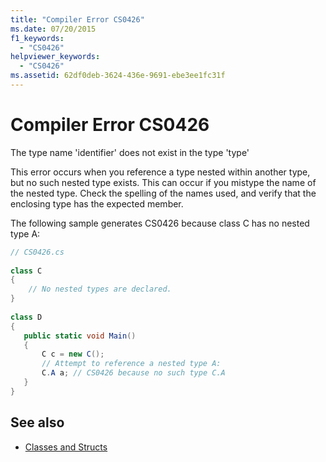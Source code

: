```yaml
---
title: "Compiler Error CS0426"
ms.date: 07/20/2015
f1_keywords: 
  - "CS0426"
helpviewer_keywords: 
  - "CS0426"
ms.assetid: 62df0deb-3624-436e-9691-ebe3ee1fc31f
---
```

# Compiler Error CS0426
The type name 'identifier' does not exist in the type 'type'  
  
 This error occurs when you reference a type nested within another type, but no such nested type exists. This can occur if you mistype the name of the nested type. Check the spelling of the names used, and verify that the enclosing type has the expected member.  
  
 The following sample generates CS0426 because class C has no nested type A:  
  
```csharp  
// CS0426.cs  
  
class C  
{  
    // No nested types are declared.     
}  
  
class D  
{  
   public static void Main()  
   {  
       C c = new C();  
       // Attempt to reference a nested type A:  
       C.A a; // CS0426 because no such type C.A  
   }  
}  
```  
  
## See also

- [Classes and Structs](../../csharp/programming-guide/classes-and-structs/index.md)
